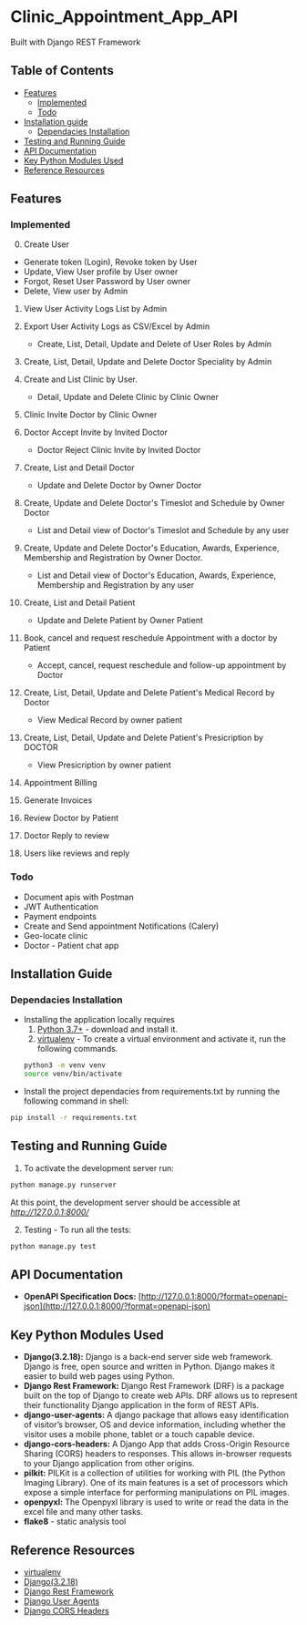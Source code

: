 # Clinic_Appointment_App_API
Built with Django REST Framework

## Table of Contents
  - [Features](#features)
    - [Implemented](#implemented)
    - [Todo](#todo)
  - [Installation guide](#installation-guide)
    - [Dependacies Installation](#dependacies-installation)
  - [Testing and Running Guide](#testing-and-running-guide)
  - [API Documentation](#api-documentation)
  - [Key Python Modules Used](#key-python-modules-used)
  - [Reference Resources](#reference-resources)


## Features
### Implemented
0. Create User
  - Generate token (Login), Revoke token by User
  - Update, View User profile by User owner
  - Forgot, Reset User Password by User owner
  - Delete, View user by Admin
  
1. View User Activity Logs List by Admin
2. Export User Activity Logs as CSV/Excel by Admin
    - Create, List, Detail, Update and Delete of User Roles by Admin

3. Create, List, Detail, Update and Delete Doctor Speciality by Admin
4. Create and List Clinic by User. 
    - Detail, Update and Delete Clinic by Clinic Owner
5. Clinic Invite Doctor by Clinic Owner

6. Doctor Accept Invite by Invited Doctor
    - Doctor Reject Clinic Invite by Invited Doctor

7. Create, List and Detail Doctor
    - Update and Delete Doctor by Owner Doctor

8. Create, Update and Delete Doctor's Timeslot and Schedule by Owner Doctor
    - List and Detail view of Doctor's Timeslot and Schedule by any user

9. Create, Update and Delete Doctor's Education, Awards, Experience, Membership and Registration by Owner Doctor.
    - List and Detail view of Doctor's Education, Awards, Experience, Membership and Registration by any user

10. Create, List and Detail Patient
    - Update and Delete Patient by Owner Patient
11. Book, cancel and request reschedule Appointment with a doctor by Patient
    - Accept, cancel, request reschedule and follow-up appointment by Doctor 

11. Create, List, Detail, Update and Delete Patient's Medical Record by Doctor
    - View Medical Record by owner patient
12. Create, List, Detail, Update and Delete Patient's Presicription by DOCTOR
    - View Presicription by owner patient

13. Appointment Billing
14. Generate Invoices

15. Review Doctor by Patient
16. Doctor Reply to review
17. Users like reviews and reply

### Todo
- Document apis with Postman
- JWT Authentication
- Payment endpoints
- Create and Send appointment Notifications (Calery)
- Geo-locate clinic
- Doctor - Patient chat app


## Installation Guide

### Dependacies Installation

- Installing the application locally requires 
	1. [Python 3.7+](https://www.python.org/downloads/release/python-393/) - download and install it.
	2. [virtualenv](https://docs.python-guide.org/dev/virtualenvs/) - To create a virtual environment and activate it, run the following commands. 
	```bash
	python3 -m venv venv
	source venv/bin/activate
	```
- Install the project dependacies from requirements.txt by running the following command in shell: 
```bash
pip install -r requirements.txt 
```

## Testing and Running Guide
1. To activate the development server run:
```bash
python manage.py runserver
```
At this point, the development server should be accessible at _http://127.0.0.1:8000/_

2. Testing - To run all the tests:

```bash
python manage.py test
```


## API Documentation
- **OpenAPI Specification Docs:** [http://127.0.0.1:8000/?format=openapi-json](http://127.0.0.1:8000/?format=openapi-json)

## Key Python Modules Used
- **Django(3.2.18):** Django is a back-end server side web framework. Django is free, open source and written in Python. Django makes it easier to build web pages using Python.
- **Django Rest Framework:** Django Rest Framework (DRF) is a package built on the top of Django to create web APIs. DRF allows us to represent their functionality Django application in the form of REST APIs.
- **django-user-agents:**  A django package that allows easy identification of visitor’s browser, OS and device information, including whether the visitor uses a mobile phone, tablet or a touch capable device. 
- **django-cors-headers:** A Django App that adds Cross-Origin Resource Sharing (CORS) headers to responses. This allows in-browser requests to your Django application from other origins.
- **pilkit:** PILKit is a collection of utilities for working with PIL (the Python Imaging Library). One of its main features is a set of processors which expose a simple interface for performing manipulations on PIL images.
- **openpyxl:** The Openpyxl library is used to write or read the data in the excel file and many other tasks.
- **flake8** - static analysis tool

## Reference Resources
- [virtualenv](https://docs.python-guide.org/dev/virtualenvs/)
- [Django(3.2.18)](https://docs.djangoproject.com/en/3.2/intro/overview/)
- [Django Rest Framework](https://www.django-rest-framework.org/)
- [Django User Agents](https://pypi.org/project/django-user-agents/)
- [Django CORS Headers](https://pypi.org/project/django-cors-headers/)
